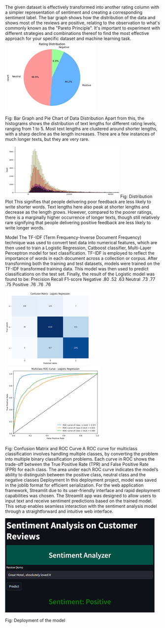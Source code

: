 The given dataset is effectively transformed into another rating column with a simpler representation of sentiment and creating a corresponding sentiment label. 
The bar graph shows how the distribution of the data and shows most of the reviews are positive, relating to the observation to what's commonly known as the "Pareto Principle". It's important to experiment with different strategies and combinations thereof to find the most effective approach for your specific dataset and machine learning task. 
<br>
<img src ="images/1.png">

Fig: Bar Graph and Pie Chart of Data Distribution
Apart from this, the histograms shows the distribution of text lengths for different rating levels, ranging from 1 to 5. Most text lengths are clustered around shorter lengths, with a sharp decline as the length increases. There are a few instances of much longer texts, but they are very rare. 
   
<img src ="images/2.png">
Fig: Distribution Plot
This signifies that people delivering poor feedback are less likely to write shorter words. Text lengths here also peak at shorter lengths and decrease as the length grows. However, compared to the poorer ratings, there is a marginally higher occurrence of longer texts, though still relatively rare signifying that people delivering positive feedback are less likely to write longer words.

Model
The TF-IDF (Term Frequency-Inverse Document Frequency) technique was used to convert text data into numerical features, which are then used to train a Logistic Regression, Catboost classifier, Multi-Layer Perceptron model for text classification. TF-IDF is employed to reflect the importance of words in each document across a collection or corpus. After transforming both the training and test datasets, models were trained on the TF-IDF transformed training data. This model was then used to predict classifications on the test set. Finally, the result of the Logistic model was found to be:
	Precision	Recall	F1-score
Negative	.80	.52	.63
Neutral	.73	.77	.75
Positive	.76	.76	.76

  
<img src ="images/3.png">
<img src ="images/4.png">
  
Fig: Confusion Matrix and ROC Curve
A ROC curve for multiclass classification involves handling multiple classes, by converting the problem into multiple binary classification problems. Each curve in ROC shows the trade-off between the True Positive Rate (TPR) and False Positive Rate (FPR) for each class. The area under each ROC curve indicates the model’s ability to distinguish between the positive class, neutral class and the negative classes
Deployment
In this deployment project, model was saved in the joblib format for efficient serialization. For the web application framework, Streamlit due to its user-friendly interface and rapid deployment capabilities was chosen. The Streamlit app was designed to allow users to input text and receive sentiment predictions based on the trained model. This setup enables seamless interaction with the sentiment analysis model through a straightforward and intuitive web interface.


<img src ="images/5.png">
 
Fig: Deployment of the model
